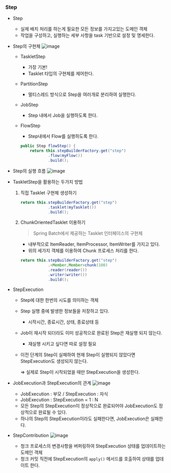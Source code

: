 ### Step

- Step
    - 실제 배치 처리를 하는게 필요한 모든 정보를 가지고있는 도메인 객체
    - 작업을 구성하고, 실행하는 세부 사항을 task 기반으로 설정 및 명세한다.


- Step의 구현체
  ![image](https://github.com/ulimy/study/assets/18046394/7e18c33a-ff56-4bb4-a9ae-8c6db3a6f9b1)
  - TaskletStep
      - 가장 기본!
      - Tasklet 타입의 구현체를 제어한다.
  - PartitionStep
      - 멀티스레드 방식으로 Step을 여러개로 분리하여 실행한다.
  - JobStep
      - Step 내에서 Job을 실행하도록 한다.
  - FlowStep
      - Step내에서 Flow를 실행하도록 한다.

      ```java
      public Step flowStep() {
          return this.stepBuilderFactory.get("step")
                  .flow(myFlow())
                  .build();
      ```
    

- Step의 실행 흐름
  ![image](https://github.com/ulimy/study/assets/18046394/114c8977-cc6d-4fd3-bbca-c2f45f8ab88f)

  
- TaskletStep을 활용하는 두가지 방법
    1. 직접 Tasklet 구현체 생성하기

        ```java
        return this.stepBuilderFactory.get("step")
                    .tasklet(myTasklet())
                    .build();
        ```

    2. ChunkOrientedTasklet 이용하기

       > Spring Batch에서 제공하는 Tasklet 인터페이스의 구현체
       >
        - 내부적으로 ItemReader, ItemProcessor, ItemWriter를 가지고 있다.
        - 위의 세가지 객체를 이용하여 Chunk 프로세스 처리를 한다.

        ```java
        return this.stepBuilderFactory.get("step")
                    .<Member,Member>chunk(100)
                    .reader(reader())
                    .writer(writer())
                    .build();
        ```
       
    
- StepExecution
    - Step에 대한 한번의 시도를 의미하는 객체
    - Step 실행 중에 발생한 정보들을 저장하고 있다.
        - 시작시간, 종료시간, 상태, 종료상태 등
    - Job이 재시작 되더라도 이미 성공적으로 완료된 Step은 재실행 되지 않는다.
        - 재실행 시키고 싶다면 따로 설정 필요
    - 이전 단계의 Step이 실패하여 현재 Step이 실행되지 않았다면 StepExecution도 생성되지 않는다.

      ⇒ 실제로 Step이 시작되었을 때만 StepExecution을 생성한다.


- JobExecution과 StepExecution의 관계
  ![image](https://github.com/ulimy/study/assets/18046394/401cd931-9fa7-4201-b75b-d63787aab9ac)
    - JobExecution : 부모 / StepExecution : 자식
    - JobExecution : StepExecution = 1 : N
    - 모든 Step의 StepExecution이 정상적으로 완료되어야 JobExecution도 정상적으로 완료될 수 있다.
    - 하나의 Step의 StepExecution이라도 실패한다면, JobExecution은 실패한다.


- StepContribution
  ![image](https://github.com/ulimy/study/assets/18046394/9ab1ab2b-7b6e-4336-aac6-69c63467b1b9)
    - 청크 프로세스의 변경사항을 버퍼링하여 StepExecution 상태를 업데이트하는 도메인 객체
    - 청크 커밋 직전에 StepExecution의 `apply()` 메서드를 호출하여 상태를 업데이트 한다.
